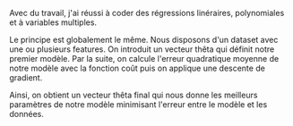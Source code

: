 Avec du travail, j'ai réussi à coder des régressions linéraires, polynomiales et à variables multiples. 

Le principe est globalement le même. Nous disposons d'un dataset avec une ou plusieurs features. 
On introduit un vecteur thêta qui définit notre premier modèle.
Par la suite, on calcule l'erreur quadratique moyenne de notre modèle avec la fonction coût puis on applique une descente de gradient.

Ainsi, on obtient un vecteur thêta final qui nous donne les meilleurs paramètres de notre modèle minimisant l'erreur entre le modèle et les données.

